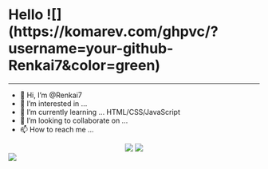 <h1>Hello
![](https://komarev.com/ghpvc/?username=your-github-Renkai7&color=green) </h1>
<hr>

- 👋 Hi, I’m @Renkai7
- 👀 I’m interested in ...
- 🌱 I’m currently learning ... HTML/CSS/JavaScript
- 💞️ I’m looking to collaborate on ...
- 📫 How to reach me ...

<!---
Renkai7/Renkai7 is a ✨ special ✨ repository because its `README.md` (this file) appears on your GitHub profile.
You can click the Preview link to take a look at your changes.
--->
<div align="center">
  <img src="https://github-readme-stats.vercel.app/api?username=Renkai7&show_icons=true&theme=tokyonight"/>
  <img src="https://github-profile-trophy.vercel.app/?username=Renkai7&theme=juicyfresh"/>
<br>
</div>

<img src="https://profile-counter.glitch.me/{Renkai7}/count.svg"/>






